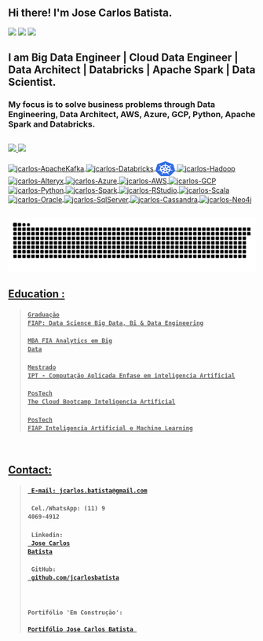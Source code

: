 ## Hi there! I'm **Jose Carlos Batista.**

<div>
  <a href="https://www.youtube.com/channel/UCpIW3cUdCdrgfA4dtP4Swnw" target="_blank"><img src="https://img.shields.io/badge/YouTube-FF0000?style=for-the-badge&logo=youtube&logoColor=white" target="_blank"></a>
  <a href = "mailto:jcarlos.batista@gmail.com"><img src="https://img.shields.io/badge/-Gmail-%23333?style=for-the-badge&logo=gmail&logoColor=white" target="_blank"></a>
  <a href="https://www.linkedin.com/in/jcarlos-batista/" target="_blank"><img src="https://img.shields.io/badge/LinkedIn-0077B5?style=for-the-badge&logo=linkedin&logoColor=white" target="_blank"></a> 
  
## I am Big Data Engineer | Cloud Data Engineer | Data Architect | Databricks | Apache Spark | Data Scientist.

### My focus is to solve business problems through Data Engineering, Data Architect, AWS, Azure, GCP, Python, Apache Spark and Databricks.


##



 
 <div>
  <a href="https://github.com/jcarlosbatista">
  <img height="180em" src="https://github-readme-stats.vercel.app/api?username=jcarlosbatista&show_icons=true&theme=dark&include_all_commits=true&count_private=true"/>
  <img height="180em" src="https://github-readme-stats.vercel.app/api/top-langs/?username=jcarlosbatista&layout=compact&langs_count=7&theme=dark"/>
</div>
<div style="display: inline_block"><br>
  <img align="center" alt="jcarlos-ApacheKafka" height="30" width="40" src="https://upload.wikimedia.org/wikipedia/commons/0/05/Apache_kafka.svg">
  <img align="center" alt="jcarlos-Databricks" height="30" width="40" src="https://www.vectorlogo.zone/logos/databricks/databricks-icon.svg">
  <img align="center" alt="jcarlos-Kubernetes" height="30" width="40" src="https://raw.githubusercontent.com/kubernetes/kubernetes/5be21c50c269fc1d28e0bd31ab9dcb572ae7fac5/logo/logo.svg">
  <img align="center" alt="jcarlos-Hadoop" height="30" width="80" src="https://upload.wikimedia.org/wikipedia/commons/0/0e/Hadoop_logo.svg">
  <img align="center" alt="jcarlos-Alteryx" height="30" width="80" src="https://upload.wikimedia.org/wikipedia/commons/e/ec/Alteryx_logo.svg">
  
  <img align="center" alt="jcarlos-Azure" height="30" width="80" src="https://upload.wikimedia.org/wikipedia/commons/a/a8/Microsoft_Azure_Logo.svg">
  <img align="center" alt="jcarlos-AWS" height="30" width="80" src="https://upload.wikimedia.org/wikipedia/commons/9/93/Amazon_Web_Services_Logo.svg">
  <img align="center" alt="jcarlos-GCP" height="30" width="80" src="https://www.logo.wine/a/logo/Google_Cloud_Platform/Google_Cloud_Platform-Logo.wine.svg">
  
  
  <img align="center" alt="jcarlos-Python" height="30" width="40" src="https://cdn.jsdelivr.net/gh/devicons/devicon/icons/python/python-original-wordmark.svg">
  <img align="center" alt="jcarlos-Spark" height="30" width="40" src="https://upload.wikimedia.org/wikipedia/commons/f/f3/Apache_Spark_logo.svg">
  <img align="center" alt="jcarlos-RStudio" height="30" width="40" src="https://cdn.jsdelivr.net/gh/devicons/devicon/icons/rstudio/rstudio-original.svg">
  <img align="center" alt="jcarlos-Scala" height="30" width="40" src="https://www.vectorlogo.zone/logos/scala-lang/scala-lang-icon.svg">
  
  
  <img align="center" alt="jcarlos-Oracle" height="30" width="40" src="https://cdn.jsdelivr.net/gh/devicons/devicon/icons/oracle/oracle-original.svg">
  <img align="center" alt="jcarlos-SqlServer" height="30" width="40" src="https://www.svgrepo.com/show/303229/microsoft-sql-server-logo.svg">
  <img align="center" alt="jcarlos-Cassandra" height="30" width="40" src="https://upload.wikimedia.org/wikipedia/commons/5/5e/Cassandra_logo.svg">
  <img align="center" alt="jcarlos-Neo4j" height="30" width="40" src="https://www.vectorlogo.zone/logos/neo4j/neo4j-icon.svg">


</div>

 ##
 

 
 ![Snake animation](https://github.com/jcarlosbatista/jcarlosbatista/blob/main/github-contribution-grid-snake.svg)
  
</div>


## Education :

> #### <code>Graduação FIAP: Data Science Big Data, Bi & Data Engineering</code>
> #### <code>MBA FIA Analytics em Big Data</code>
> #### <code>Mestrado IPT - Computação Aplicada Enfase em inteligencia Artificial</code>
> #### <code>PosTech The Cloud Bootcamp Inteligencia Artificial</code>
> #### <code>PosTech FIAP Inteligencia Artificial e Machine Learning</code>

<br>

## Contact: 

> #### <code> E-mail: jcarlos.batista@gmail.com </code> 
> #### <code> Cel./WhatsApp: (11) 9 4069-4912 </code> 
> #### <code> Linkedin: <a href="https://www.linkedin.com/in/jcarlos-batista//"> Jose Carlos Batista</a> </code>
> #### <code> GitHub: <a href="https://github.com/jcarlosbatista"> github.com/jcarlosbatista </a> </code>
> #### <code> Portifólio 'Em Construção': <a href="https://jcarlos-batista.notion.site/Jose-Carlos-Batista-Portfolio-EM-CONSTRUCAO-63eb6cbf6fd8486ebafeac630c294549?pvs=4"> Portifólio Jose Carlos Batista </a> </code>
